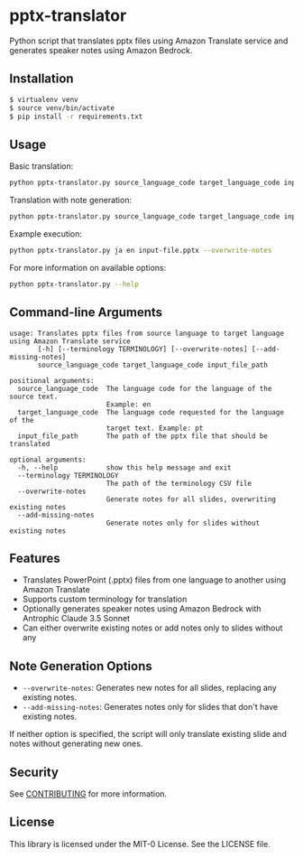 # pptx-translator

Python script that translates pptx files using Amazon Translate service and generates speaker notes using Amazon Bedrock.

## Installation

```bash
$ virtualenv venv
$ source venv/bin/activate
$ pip install -r requirements.txt
```

## Usage

Basic translation:
```bash
python pptx-translator.py source_language_code target_language_code input_file_path
```

Translation with note generation:
```bash
python pptx-translator.py source_language_code target_language_code input_file_path [--overwrite-notes | --add-missing-notes]
```

Example execution:
```bash
python pptx-translator.py ja en input-file.pptx --overwrite-notes
```

For more information on available options:
```bash
python pptx-translator.py --help
```

## Command-line Arguments

```
usage: Translates pptx files from source language to target language using Amazon Translate service
       [-h] [--terminology TERMINOLOGY] [--overwrite-notes] [--add-missing-notes]
       source_language_code target_language_code input_file_path

positional arguments:
  source_language_code  The language code for the language of the source text.
                        Example: en
  target_language_code  The language code requested for the language of the
                        target text. Example: pt
  input_file_path       The path of the pptx file that should be translated

optional arguments:
  -h, --help            show this help message and exit
  --terminology TERMINOLOGY
                        The path of the terminology CSV file
  --overwrite-notes     
                        Generate notes for all slides, overwriting existing notes
  --add-missing-notes   
                        Generate notes only for slides without existing notes
```

## Features

- Translates PowerPoint (.pptx) files from one language to another using Amazon Translate
- Supports custom terminology for translation
- Optionally generates speaker notes using Amazon Bedrock with Antrophic Claude 3.5 Sonnet
- Can either overwrite existing notes or add notes only to slides without any

## Note Generation Options

- `--overwrite-notes`: Generates new notes for all slides, replacing any existing notes.
- `--add-missing-notes`: Generates notes only for slides that don't have existing notes.

If neither option is specified, the script will only translate existing slide and notes without generating new ones.

## Security

See [CONTRIBUTING](CONTRIBUTING.md#security-issue-notifications) for more information.

## License

This library is licensed under the MIT-0 License. See the LICENSE file.